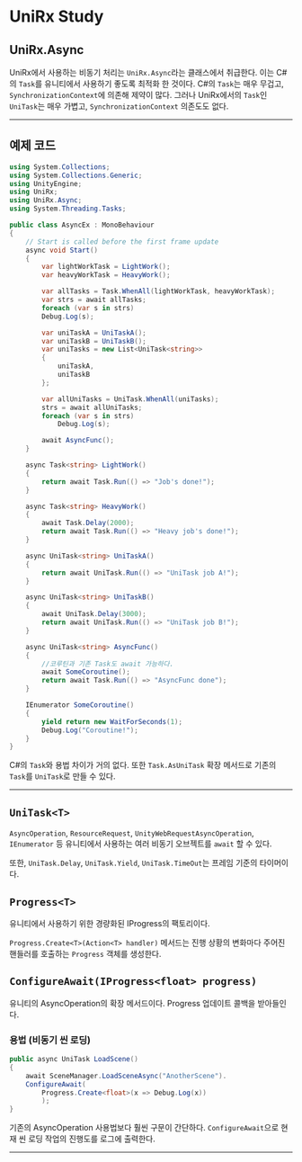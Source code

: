 # UniRx Study
## UniRx.Async

UniRx에서 사용하는 비동기 처리는 `UniRx.Async`라는 클래스에서 취급한다. 이는 C#의 `Task`를 유니티에서 사용하기 좋도록 최적화 한 것이다. C#의 `Task`는 매우 무겁고, `SynchronizationContext`에 의존해 제약이 많다. 그러나 UniRx에서의 `Task`인 `UniTask`는 매우 가볍고, `SynchronizationContext` 의존도도 없다.

---

## 예제 코드

```cs
using System.Collections;
using System.Collections.Generic;
using UnityEngine;
using UniRx;
using UniRx.Async;
using System.Threading.Tasks;

public class AsyncEx : MonoBehaviour
{
    // Start is called before the first frame update
    async void Start()
    {
        var lightWorkTask = LightWork();
        var heavyWorkTask = HeavyWork();

        var allTasks = Task.WhenAll(lightWorkTask, heavyWorkTask);
        var strs = await allTasks;
        foreach (var s in strs)
        Debug.Log(s);

        var uniTaskA = UniTaskA();
        var uniTaskB = UniTaskB();
        var uniTasks = new List<UniTask<string>>
        {
            uniTaskA,
            uniTaskB
        };

        var allUniTasks = UniTask.WhenAll(uniTasks);
        strs = await allUniTasks;
        foreach (var s in strs)
            Debug.Log(s);

        await AsyncFunc();
    }

    async Task<string> LightWork()
    {
        return await Task.Run(() => "Job's done!");
    }

    async Task<string> HeavyWork()
    {
    	await Task.Delay(2000);
    	return await Task.Run(() => "Heavy job's done!");
    }

    async UniTask<string> UniTaskA()
    {
    	return await UniTask.Run(() => "UniTask job A!");
    }

    async UniTask<string> UniTaskB()
    {
    	await UniTask.Delay(3000);
    	return await UniTask.Run(() => "UniTask job B!");
    }

    async UniTask<string> AsyncFunc()
    {
        //코루틴과 기존 Task도 await 가능하다.
        await SomeCoroutine();
        return await Task.Run(() => "AsyncFunc done");
    }

    IEnumerator SomeCoroutine()
    {
        yield return new WaitForSeconds(1);
        Debug.Log("Coroutine!");
    }
}
```

C#의 `Task`와 용법 차이가 거의 없다. 또한 `Task.AsUniTask` 확장 메서드로 기존의 `Task`를 `UniTask`로 만들 수 있다.

---

## `UniTask<T>`

`AsyncOperation`, `ResourceRequest`, `UnityWebRequestAsyncOperation`, `IEnumerator` 등 유니티에서 사용하는 여러 비동기 오브젝트를 `await` 할 수 있다.

또한, `UniTask.Delay`, `UniTask.Yield`, `UniTask.TimeOut`는 프레임 기준의 타이머이다.

## `Progress<T>`

유니티에서 사용하기 위한 경량화된 IProgress의 팩토리이다.

`Progress.Create<T>(Action<T> handler)` 메서드는 진행 상황의 변화마다 주어진 핸들러를 호출하는 `Progress` 객체를 생성한다.

## `ConfigureAwait(IProgress<float> progress)`

유니티의 AsyncOperation의 확장 메서드이다. Progress 업데이트 콜백을 받아들인다.

### 용법 (비동기 씬 로딩)

```cs
public async UniTask LoadScene()
{
    await SceneManager.LoadSceneAsync("AnotherScene").
    ConfigureAwait(
        Progress.Create<float>(x => Debug.Log(x))
        );
}
```

기존의 AsyncOperation 사용법보다 훨씬 구문이 간단하다. `ConfigureAwait`으로 현재 씬 로딩 작업의 진행도를 로그에 출력한다.

---

## 